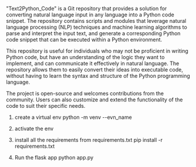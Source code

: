 "Text2Python_Code" is a Git repository that provides a solution for converting natural language input in any language into a Python code snippet. The repository contains scripts and modules that leverage natural language processing (NLP) techniques and machine learning algorithms to parse and interpret the input text, and generate a corresponding Python code snippet that can be executed within a Python environment.

This repository is useful for individuals who may not be proficient in writing Python code, but have an understanding of the logic they want to implement, and can communicate it effectively in natural language. The repository allows them to easily convert their ideas into executable code, without having to learn the syntax and structure of the Python programming language.

The project is open-source and welcomes contributions from the community. Users can also customize and extend the functionality of the code to suit their specific needs.

1. create a virtual env
    python -m venv --evn_name
2. activate the env

3. install all the requirements from requirements.txt
    pip install -r requirements.txt
    
4. Run the flask app
   python app.py
    
    
